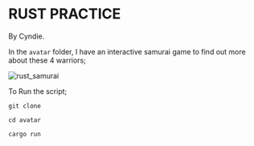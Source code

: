 # RUST PRACTICE

By Cyndie.

In the `avatar` folder, I have an interactive samurai game to find out more about these 4 warriors;

![rust_samurai](https://github.com/CyndieKamau/rust-tutorials/assets/63792575/ac29968e-dc55-4ec7-98a4-d410aa842f02)


To Run the script;

`git clone`

`cd avatar`

`cargo run`
